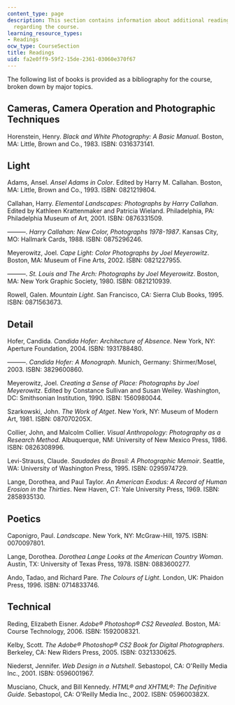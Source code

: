 ```yaml
---
content_type: page
description: This section contains information about additional reading materials
  regarding the course.
learning_resource_types:
- Readings
ocw_type: CourseSection
title: Readings
uid: fa2e0ff9-59f2-15de-2361-03060e370f67
---
```


The following list of books is provided as a bibliography for the course, broken down by major topics.

Cameras, Camera Operation and Photographic Techniques
-----------------------------------------------------

Horenstein, Henry. _Black and White Photography: A Basic Manual_. Boston, MA: Little, Brown and Co., 1983. ISBN: 0316373141.

Light
-----

Adams, Ansel. _Ansel Adams in Color_. Edited by Harry M. Callahan. Boston, MA: Little, Brown and Co., 1993. ISBN: 0821219804.

Callahan, Harry. _Elemental Landscapes: Photographs by Harry Callahan_. Edited by Kathleen Krattenmaker and Patricia Wieland. Philadelphia, PA: Philadelphia Museum of Art, 2001. ISBN: 0876331509.

———. _Harry Callahan: New Color, Photographs 1978-1987_. Kansas City, MO: Hallmark Cards, 1988. ISBN: 0875296246.

Meyerowitz, Joel. _Cape Light: Color Photographs by Joel Meyerowitz_. Boston, MA: Museum of Fine Arts, 2002. ISBN: 0821227955.

———. _St. Louis and The Arch: Photographs by Joel Meyerowitz_. Boston, MA: New York Graphic Society, 1980. ISBN: 0821210939.

Rowell, Galen. _Mountain Light_. San Francisco, CA: Sierra Club Books, 1995. ISBN: 0871563673.

Detail
------

Hofer, Candida. _Candida Hofer: Architecture of Absence_. New York, NY: Aperture Foundation, 2004. ISBN: 1931788480.

———. _Candida Hofer: A Monograph_. Munich, Germany: Shirmer/Mosel, 2003. ISBN: 3829600860.

Meyerowitz, Joel. _Creating a Sense of Place: Photographs by Joel Meyerowitz_. Edited by Constance Sullivan and Susan Weiley. Washington, DC: Smithsonian Institution, 1990. ISBN: 1560980044.

Szarkowski, John. _The Work of Atget_. New York, NY: Museum of Modern Art, 1981. ISBN: 087070205X.

Collier, John, and Malcolm Collier. _Visual Anthropology: Photography as a Research Method_. Albuquerque, NM: University of New Mexico Press, 1986. ISBN: 0826308996.

Levi-Strauss, Claude. _Saudades do Brasil: A Photographic Memoir_. Seattle, WA: University of Washington Press, 1995. ISBN: 0295974729.

Lange, Dorothea, and Paul Taylor. _An American Exodus: A Record of Human Erosion in the Thirties_. New Haven, CT: Yale University Press, 1969. ISBN: 2858935130.

Poetics
-------

Caponigro, Paul. _Landscape_. New York, NY: McGraw-Hill, 1975. ISBN: 0070097801.

Lange, Dorothea. _Dorothea Lange Looks at the American Country Woman_. Austin, TX: University of Texas Press, 1978. ISBN: 0883600277.

Ando, Tadao, and Richard Pare. _The Colours of Light_. London, UK: Phaidon Press, 1996. ISBN: 0714833746.

Technical
---------

Reding, Elizabeth Eisner. _Adobe® Photoshop® CS2 Revealed_. Boston, MA: Course Technology, 2006. ISBN: 1592008321.

Kelby, Scott. _The Adobe® Photoshop® CS2 Book for Digital Photographers_. Berkeley, CA: New Riders Press, 2005. ISBN: 0321330625.

Niederst, Jennifer. _Web Design in a Nutshell_. Sebastopol, CA: O'Reilly Media Inc., 2001. ISBN: 0596001967.

Musciano, Chuck, and Bill Kennedy. _HTML® and XHTML®: The Definitive Guide_. Sebastopol, CA: O'Reilly Media Inc., 2002. ISBN: 059600382X.